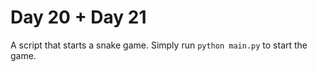 # Day 20 + Day 21
A script that starts a snake game.
Simply run `python main.py` to start the game.  